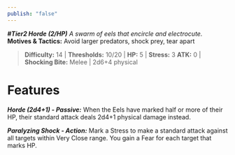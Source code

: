```yaml
---
publish: "false"
---
```

***#Tier2 Horde (2/HP)***
*A swarm of eels that encircle and electrocute.*
**Motives & Tactics:** Avoid larger predators, shock prey, tear apart

> **Difficulty:** 14 | **Thresholds:** 10/20 | **HP:** 5 | **Stress:** 3
> **ATK:** 0 | **Shocking Bite:** Melee | 2d6+4 physical

# Features

***Horde (2d4+1) - Passive:*** When the Eels have marked half or more of their HP, their standard attack deals 2d4+1 physical damage instead.

***Paralyzing Shock - Action:*** Mark a Stress to make a standard attack against all targets within Very Close range. You gain a Fear for each target that marks HP.
